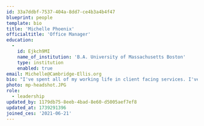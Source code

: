 ```yaml
---
id: 33a7ddbf-7537-404a-8dd7-ce4b3a4b4f47
blueprint: people
template: bio
title: 'Michelle Phoenix'
officialtitle: 'Office Manager'
education:
  -
    id: Ejkch9MI
    name_of_institution: 'B.A. University of Massachusetts Boston'
    type: institution
    enabled: true
email: Michelle@Cambridge-Ellis.org
bio: "I've spent all of my working life in client facing services. I've been a clerk at a record store, a unit coordinator on a surgical ward, a spa owner and operator, and an admin of various stripes. I get a lot of pleasure and satisfaction from helping people, be it problem solving, gathering resources, putting people at ease, or just being a friendly ear. My interests lie in racial justice, LGBTQIA+ advocacy, science & technology, nail art, nature photography, and live music. I'm really pleased to be part of the leadership team at Cambridge-Ellis and look forward to many years of service to the community."
photo: mp-headshot.JPG
role:
  - leadership
updated_by: 1179db75-8eeb-4bad-8e60-d5005aef7ef8
updated_at: 1739291396
joined_ces: '2021-06-21'
---
```

